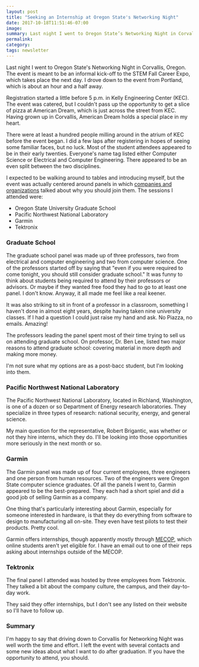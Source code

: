 ```yaml
---
layout: post
title: "Seeking an Internship at Oregon State's Networking Night"
date: 2017-10-18T11:51:46-07:00
image: 
summary: Last night I went to Oregon State’s Networking Night in Corvallis, Oregon. The event is meant to be an informal kick-off to the STEM Fall Career Expo, which takes place the next day. I drove down to the event from Portland, which is about an hour and a half away.
permalink: 
category: 
tags: newsletter
---
```


Last night I went to Oregon State's Networking Night in Corvallis, Oregon. The event is meant to be an informal kick-off to the STEM Fall Career Expo, which takes place the next day. I drove down to the event from Portland, which is about an hour and a half away.

Registration started a little before 5 p.m. in Kelly Engineering Center (KEC). The event was catered, but I couldn't pass up the opportunity to get a slice of pizza at American Dream, which is just across the street from KEC. Having grown up in Corvallis, American Dream holds a special place in my heart. 

There were at least a hundred people milling around in the atrium of KEC before the event began. I did a few laps after registering in hopes of seeing some familiar faces, but no luck. Most of the student attendees appeared to be in their early twenties. Everyone's name tag listed either Computer Science or Electrical and Computer Engineering. There appeared to be an even split between the two disciplines. 

I expected to be walking around to tables and introducing myself, but the event was actually centered around panels in which [companies and organizations](http://register.eecs.oregonstate.edu/networking_night_oct2017/views/about_companies.php) talked about why you should join them. The sessions I attended were:

- Oregon State University Graduate School
- Pacific Northwest National Laboratory
- Garmin
- Tektronix

### Graduate School

The graduate school panel was made up of three professors, two from electrical and computer engineering and two from computer science. One of the professors started off by saying that "even if you were required to come tonight, you should still consider graduate school." It was funny to think about students being required to attend by their professors or advisors. Or maybe if they wanted free food they had to go to at least one panel. I don't know. Anyway, it all made me feel like a real keener.

It was also striking to sit in front of a professor in a classroom, something I haven't done in almost eight years, despite having taken nine university classes. If I had a question I could just raise my hand and ask. No Piazza, no emails. Amazing!

The professors leading the panel spent most of their time trying to sell us on attending graduate school. On professor, Dr. Ben Lee, listed two major reasons to attend graduate school: covering material in more depth and making more money.

I'm not sure what my options are as a post-bacc student, but I'm looking into them. 

### Pacific Northwest National Laboratory

The Pacific Northwest National Laboratory, located in Richland, Washington, is one of a dozen or so Department of Energy research laboratories. They specialize in three types of research: national security, energy, and general science. 

My main question for the representative, Robert Brigantic, was whether or not they hire interns, which they do. I'll be looking into those opportunities more seriously in the next month or so.

### Garmin

The Garmin panel was made up of four current employees, three engineers and one person from human resources. Two of the engineers were Oregon State computer science graduates. Of all the panels I went to, Garmin appeared to be the best-prepared. They each had a short spiel and did a good job of selling Garmin  as a company. 

One thing that's particularly interesting about Garmin, especially for someone interested in hardware, is that they do everything from software to design to manufacturing all on-site. They even have test pilots to test their products. Pretty cool.

Garmin offers internships, though apparently mostly through [MECOP](https://www.mecopinc.org/), which online students aren't yet eligible for. I have an email out to one of their reps asking about internships outside of the MECOP.

### Tektronix

The final panel I attended was hosted by three employees from Tektronix. They talked a bit about the company culture, the campus, and their day-to-day work. 

They said they offer internships, but I don't see any listed on their website so I'll have to follow up. 

### Summary

I'm happy to say that driving down to Corvallis for Networking Night was well worth the time and effort. I left the event with several contacts and some new ideas about what I want to do after graduation. If you have the opportunity to attend, you should.
